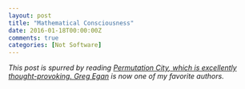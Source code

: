 ```yaml
---
layout: post
title: "Mathematical Consciousness"
date: 2016-01-18T00:00:00Z
comments: true
categories: [Not Software]
---
```


_This post is spurred by reading <a href="http://www.amazon.com/gp/product/1597805394/ref=as_li_tl?ie=UTF8&amp;camp=1789&amp;creative=9325&amp;creativeASIN=1597805394&amp;linkCode=as2&amp;tag=hiddevaria-20&amp;linkId=2AWNAXTWHGOHWXWS"><cite>Permutation City</cite>, which is excellently thought-provoking. [Greg Egan](http://gregegan.customer.netspace.net.au/) is now one of my favorite authors._

